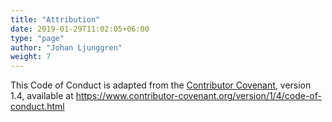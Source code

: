```yaml
---
title: "Attribution"
date: 2019-01-29T11:02:05+06:00
type: "page"
author: "Johan Ljunggren"
weight: 7
---
```


This Code of Conduct is adapted from the [Contributor Covenant](https://www.contributor-covenant.org), version 1.4,
available at https://www.contributor-covenant.org/version/1/4/code-of-conduct.html
